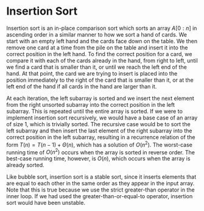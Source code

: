 # Insertion Sort

Insertion sort is an in-place comparison sort which sorts an array $A[0:n]$ in ascending order in a similar manner to how we sort a hand of cards. We start with an empty left hand and the cards face down on the table. We then remove one card at a time from the pile on the table and insert it into the correct position in the left hand. To find the correct position for a card, we compare it with each of the cards already in the hand, from right to left, until we find a card that is smaller than it, or until we reach the left end of the hand. At that point, the card we are trying to insert is placed into the position immediately to the right of the card that is smaller than it, or at the left end of the hand if all cards in the hand are larger than it.

At each iteration, the left subarray is sorted and we insert the next element from the right unsorted subarray into the correct position in the left subarray. This is repeated until the entire array is sorted. If we were to implement insertion sort recursively, we would have a base case of an array of size 1, which is trivially sorted. The recursive case would be to sort the left subarray and then insert the last element of the right subarray into the correct position in the left subarray, resulting in a recurrence relation of the form $T(n) = T(n-1) + \Theta(n)$, which has a solution of $O(n^2)$. The worst-case running time of $O(n^2)$ occurs when the array is sorted in reverse order. The best-case running time, however, is $O(n)$, which occurs when the array is already sorted.

Like bubble sort, insertion sort is a stable sort, since it inserts elements that are equal to each other in the same order as they appear in the input array. Note that this is true because we use the strict greater-than operator in the inner loop. If we had used the greater-than-or-equal-to operator, insertion sort would have been unstable.
